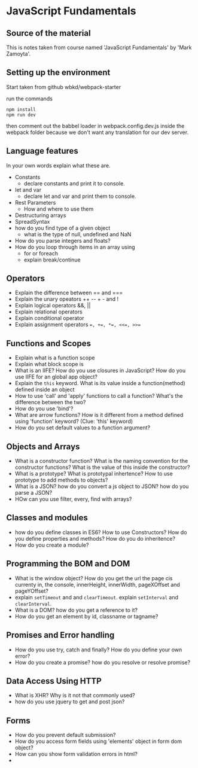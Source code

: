 # JavaScript Fundamentals

## Source of the material
This is notes taken from course named 'JavaScript Fundamentals' by 'Mark Zamoyta'.

## Setting up the environment

Start taken from github wbkd/webpack-starter

run the commands 
    
    npm install
    npm run dev

then comment out the babbel loader in webpack.config.dev.js inside the webpack folder because we don't want any translation for our dev server.

## Language features

In your own words explain what these are. 

* Constants
  * declare constants and print it to console. 
* let and var
  * declare let and var and print them to console. 
* Rest Parameters
  * How and where to use them
* Destructuring arrays
* SpreadSyntax
* how do you find type of a given object
  * what is the type of null, undefined and NaN
* How do you parse integers and floats?
* How do you loop through items in an array using
  * for or foreach
  * explain break/continue

## Operators

 * Explain the difference between == and ===
 * Explain the unary opeators ++ -- + - and !
 * Explain logical operators &&, ||
 * Explain relational operators
 * Explain conditional operator
 * Explain assignment operators `=, +=, *=, <<=, >>=`

## Functions and Scopes

* Explain what is a function scope 
* Explain what block scope is
* What is an IIFE? How do you use closures in JavaScript? How do you use IIFE for an global app object?
* Explain the `this` keyword. What is its value inside a function(method) defined inside an object
* How to use 'call' and 'apply' functions to call a function? What's the difference between the two?
* How do you use 'bind'?
* What are arrow functions? How is it different from a method defined using 'function' keyword? (Clue: 'this' keyword)
* How do you set default values to a function argument?

## Objects and Arrays

* What is a constructor function? What is the naming convention for the constructor functions? What is the value of this inside the constructor?
* What is a prototype? What is prototypal inhertence? How to use prototype to add methods to objects?
* What is a JSON? how do you convert a js object to JSON? how do you parse a JSON?
* HOw can you use filter, every, find with arrays?

## Classes and modules

* how do you define classes in ES6? How to use Constructors? How do you define properties and methods? How do you do inheritence?
* How do you create a module?

## Programming the BOM and DOM

* What is the window object? How do you get the url the page cis currenty in, the console, innerHeight, innerWidth, pageXOffset and pageYOffset?
* explain `setTimeout` and and `clearTimeout`. explain `setInterval` and `clearInterval`.
* What is a DOM? how do you get a reference to it?
* How do you get an element by id, classname or tagname?

## Promises and Error handling

* How do you use try, catch and finally? How do you define your own error?
* How do you create a promise? how do you resolve or resolve promise?
## Data Access Using HTTP

* What is XHR? Why is it not that commonly used?
* how do you use jquery to get and post json?

## Forms

* How do you prevent default submission?
* How do you access form fields using 'elements' object in form dom object?
* How can you show form validation errors in html?
* 




